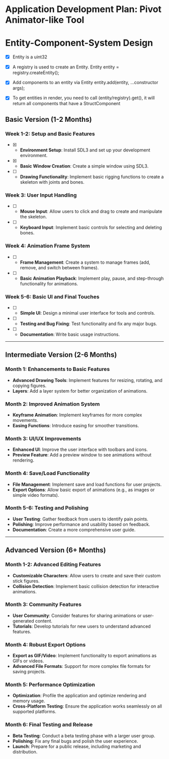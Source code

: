 # Application Development Plan: Pivot Animator-like Tool

# Entity-Component-System Design
- [x] Entity is a uint32
- [x] A registry is used to create an Entity. Entity entity = registry.createEntity();
- [x] Add components to an entity via Entity entity.add<StructComponent>(entity, ...constructor args);
- [x] To get entities in render, you need to call (entity/registry).get<StructComponent>(), it will return all components that have a StructComponent


## Basic Version (1-2 Months)

### Week 1-2: Setup and Basic Features
- [x] - **Environment Setup**: Install SDL3 and set up your development environment.
- [x] - **Basic Window Creation**: Create a simple window using SDL3.
- [ ] - **Drawing Functionality**: Implement basic rigging functions to create a skeleton with joints and bones.

### Week 3: User Input Handling
- [ ] - **Mouse Input**: Allow users to click and drag to create and manipulate the skeleton.
- [ ] - **Keyboard Input**: Implement basic controls for selecting and deleting bones.

### Week 4: Animation Frame System
- [ ] - **Frame Management**: Create a system to manage frames (add, remove, and switch between frames).
- [ ] - **Basic Animation Playback**: Implement play, pause, and step-through functionality for animations.

### Week 5-6: Basic UI and Final Touches
- [ ] - **Simple UI**: Design a minimal user interface for tools and controls.
- [ ] - **Testing and Bug Fixing**: Test functionality and fix any major bugs.
- [ ] - **Documentation**: Write basic usage instructions.

---

## Intermediate Version (2-6 Months)

### Month 1: Enhancements to Basic Features
- **Advanced Drawing Tools**: Implement features for resizing, rotating, and copying figures.
- **Layers**: Add a layer system for better organization of animations.

### Month 2: Improved Animation System
- **Keyframe Animation**: Implement keyframes for more complex movements.
- **Easing Functions**: Introduce easing for smoother transitions.

### Month 3: UI/UX Improvements
- **Enhanced UI**: Improve the user interface with toolbars and icons.
- **Preview Feature**: Add a preview window to see animations without rendering.

### Month 4: Save/Load Functionality
- **File Management**: Implement save and load functions for user projects.
- **Export Options**: Allow basic export of animations (e.g., as images or simple video formats).

### Month 5-6: Testing and Polishing
- **User Testing**: Gather feedback from users to identify pain points.
- **Polishing**: Improve performance and usability based on feedback.
- **Documentation**: Create a more comprehensive user guide.

---

## Advanced Version (6+ Months)

### Month 1-2: Advanced Editing Features
- **Customizable Characters**: Allow users to create and save their custom stick figures.
- **Collision Detection**: Implement basic collision detection for interactive animations.

### Month 3: Community Features
- **User Community**: Consider features for sharing animations or user-generated content.
- **Tutorials**: Develop tutorials for new users to understand advanced features.

### Month 4: Robust Export Options
- **Export as GIF/Video**: Implement functionality to export animations as GIFs or videos.
- **Advanced File Formats**: Support for more complex file formats for saving projects.

### Month 5: Performance Optimization
- **Optimization**: Profile the application and optimize rendering and memory usage.
- **Cross-Platform Testing**: Ensure the application works seamlessly on all supported platforms.

### Month 6: Final Testing and Release
- **Beta Testing**: Conduct a beta testing phase with a larger user group.
- **Polishing**: Fix any final bugs and polish the user experience.
- **Launch**: Prepare for a public release, including marketing and distribution.